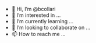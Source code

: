 - 👋 Hi, I’m @bcollari
- 👀 I’m interested in ...
- 🌱 I’m currently learning ...
- 💞️ I’m looking to collaborate on ...
- 📫 How to reach me ...

<!---
bcollari/bcollari is a ✨ special ✨ repository because its `README.md` (this file) appears on your GitHub profile.
You can click the Preview link to take a look at your changes.
--->
